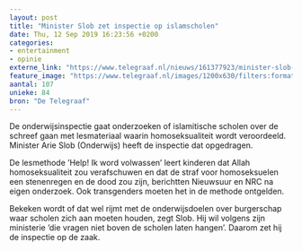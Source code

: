 ```yaml
---
layout: post
title: "Minister Slob zet inspectie op islamscholen"
date: Thu, 12 Sep 2019 16:23:56 +0200
categories: 
- entertainment 
- opinie 
externe_link: "https://www.telegraaf.nl/nieuws/161377923/minister-slob-zet-inspectie-op-islamscholen"
feature_image: "https://www.telegraaf.nl/images/1200x630/filters:format(jpeg):quality(80)/cdn-kiosk-api.telegraaf.nl/6c24b7ce-d569-11e9-9b97-0218eaf05005.png"
aantal: 107
unieke: 84
bron: "De Telegraaf"
---
```


<p class="intro">De onderwijsinspectie gaat onderzoeken of islamitische scholen over de schreef gaan met lesmateriaal waarin homoseksualiteit wordt veroordeeld. Minister Arie Slob (Onderwijs) heeft de inspectie dat opgedragen.</p> <p>De lesmethode ’Help! Ik word volwassen’ leert kinderen dat Allah homoseksualiteit zou verafschuwen en dat de straf voor homoseksuelen een stenenregen en de dood zou zijn, berichtten Nieuwsuur en NRC na eigen onderzoek. Ook transgenders moeten het in de methode ontgelden.</p><p>Bekeken wordt of dat wel rijmt met de onderwijsdoelen over burgerschap waar scholen zich aan moeten houden, zegt Slob. Hij wil volgens zijn ministerie ’die vragen niet boven de scholen laten hangen’. Daarom zet hij de inspectie op de zaak.</p>
